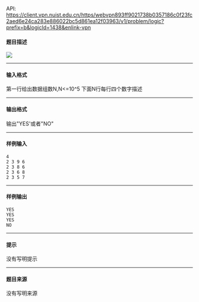 API: https://client.vpn.nuist.edu.cn/https/webvpn893ff9021738b0357186c0f23fc2aed6e24ca283e886022bc5d861ea12f03963/v1/problem/logic?prefix=b&logicId=1438&enlink-vpn

#### 题目描述

![](../file/1438_0.jpg)

---

#### 输入格式

第一行给出数据组数N,N<=10^5 下面N行每行四个数字描述

---

#### 输出格式

输出"YES'或者"NO"

---

#### 样例输入
```
4
2 3 9 6
2 3 8 6
2 3 6 8
2 3 5 7
```

---

#### 样例输出
```
YES
YES
YES
NO
```

---

#### 提示

没有写明提示

---

#### 题目来源

没有写明来源